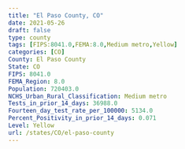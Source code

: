 ```yaml
---
title: "El Paso County, CO"
date: 2021-05-26
draft: false
type: county
tags: [FIPS:8041.0,FEMA:8.0,Medium metro,Yellow]
categories: [CO]
County: El Paso County
State: CO
FIPS: 8041.0
FEMA_Region: 8.0
Population: 720403.0
NCHS_Urban_Rural_Classification: Medium metro
Tests_in_prior_14_days: 36988.0
Fourteen_day_test_rate_per_100000: 5134.0
Percent_Positivity_in_prior_14_days: 0.071
Level: Yellow
url: /states/CO/el-paso-county
---
```



